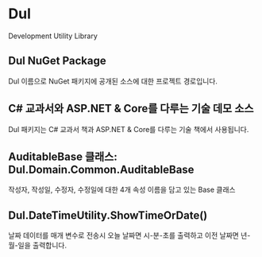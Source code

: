# Dul
Development Utility Library

## Dul NuGet Package

Dul 이름으로 NuGet 패키지에 공개된 소스에 대한 프로젝트 경로입니다.

## C# 교과서와 ASP.NET & Core를 다루는 기술 데모 소스

Dul 패키지는 C# 교과서 책과 ASP.NET & Core를 다루는 기술 책에서 사용됩니다.



## AuditableBase 클래스: Dul.Domain.Common.AuditableBase

작성자, 작성일, 수정자, 수정일에 대한 4개 속성 이름을 담고 있는 Base 클래스


## Dul.DateTimeUtility.ShowTimeOrDate()

날짜 데이터를 매개 변수로 전송시 오늘 날짜면 시-분-초를 출력하고 이전 날짜면 년-월-일을 출력합니다.
